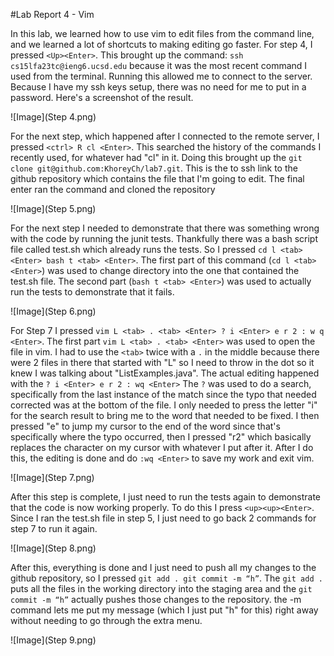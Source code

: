 #Lab Report 4 - Vim

In this lab, we learned how to use vim to edit files from the command line, and we learned a lot of shortcuts to making editing go faster. For step 4, I pressed `<Up><Enter>`. This brought up the command: 
`ssh cs15lfa23tc@ieng6.ucsd.edu` because it was the most recent command I used from the terminal. Running this allowed me to connect to the server. Because I have my ssh keys setup, there was no need for me to put in
a password. Here's a screenshot of the result.

![Image](Step 4.png)

For the next step, which happened after I connected to the remote server, I pressed `<ctrl> R cl <Enter>`. This searched the history of the commands I recently used, for whatever had "cl" in it. Doing this brought up
the `git clone git@github.com:KhoreyCh/lab7.git`. This is the to ssh link to the github repository which contains the file that I'm going to edit. The final enter ran the command and cloned the repository

![Image](Step 5.png)

For the next step I needed to demonstrate that there was something wrong with the code by running the junit tests. Thankfully there was a bash script file called test.sh which already runs the tests. So I pressed
`cd l <tab> <Enter> bash t <tab> <Enter>`.  The first part of this command (`cd l <tab> <Enter>`) was used to change directory into the one that contained the test.sh file. The second part (`bash t <tab> <Enter>`)
was used to actually run the tests to demonstrate that it fails.

![Image](Step 6.png)

For Step 7 I pressed `vim L <tab> . <tab> <Enter> ? i <Enter> e r 2 : w q <Enter>`. The first part `vim L <tab> . <tab> <Enter>` was used to open the file in vim. I had to use the `<tab>` twice with a `.` in the
middle because there were 2 files in there that started with "L" so I need to throw in the dot so it knew I was talking about "ListExamples.java". The actual editing happened with the `? i <Enter> e r 2 : wq <Enter>`
The `?` was used to do a search, specifically from the last instance of the match since the typo that needed corrected was at the bottom of the file. I only needed to press the letter "i" for the search result to
bring me to the word that needed to be fixed. I then pressed "e" to jump my cursor to the end of the word since that's specifically where the typo occurred, then I pressed "r2" which basically replaces the character
on my cursor with whatever I put after it. After I do this, the editing is done and do `:wq <Enter>` to save my work and exit vim. 

![Image](Step 7.png)

After this step is complete, I just need to run the tests again to demonstrate that the code is now working properly. To do this I press `<up><up><Enter>`. Since I ran the test.sh file in step 5, I just need to go 
back 2 commands for step 7 to run it again.

![Image](Step 8.png)

After this, everything is done and I just need to push all my changes to the github repository, so I pressed `git add . git commit -m “h”`. The `git add .` puts all the files in the working directory into the 
staging area and the `git commit -m “h”` actually pushes those changes to the repository. the -m command lets me put my message (which I just put "h" for this) right away without needing to go through the extra
menu.

![Image](Step 9.png)
